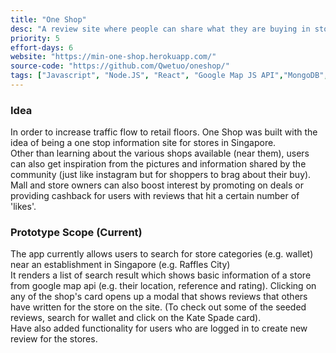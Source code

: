 ```yaml
---
title: "One Shop"
desc: "A review site where people can share what they are buying in stores. (Still in prototype stage - click for more information)"
priority: 5
effort-days: 6
website: "https://min-one-shop.herokuapp.com/"
source-code: "https://github.com/Qwetuo/oneshop/"
tags: ["Javascript", "Node.JS", "React", "Google Map JS API","MongoDB","REST API","Redux"]
---
```

### Idea
In order to increase traffic flow to retail floors. One Shop was built with the idea of being a one stop information site for stores in Singapore. \
Other than learning about the various shops available (near them), users can also get inspiration from the pictures and information shared by the community (just like instagram but for shoppers to brag about their buy). \
Mall and store owners can also boost interest by promoting on deals or providing cashback for users with reviews that hit a certain number of 'likes'.

### Prototype Scope (Current)
The app currently allows users to search for store categories (e.g. wallet) near an establishment in Singapore (e.g. Raffles City) \
It renders a list of search result which shows basic information of a store from google map api (e.g. their location, reference and rating). Clicking on any of the shop's card opens up a modal that shows reviews that others have written for the store on the site. (To check out some of the seeded reviews, search for wallet and click on the Kate Spade card). \
Have also added functionality for users who are logged in to create new review for the stores.